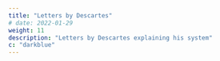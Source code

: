 ```yaml
---
title: "Letters by Descartes"
# date: 2022-01-29
weight: 11
description: "Letters by Descartes explaining his system"
c: "darkblue"
---
```


